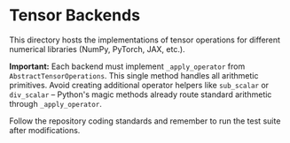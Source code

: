 # Tensor Backends

This directory hosts the implementations of tensor operations for different numerical libraries (NumPy, PyTorch, JAX, etc.).

**Important:** Each backend must implement `_apply_operator` from `AbstractTensorOperations`. This single method handles all arithmetic primitives. Avoid creating additional operator helpers like `sub_scalar` or `div_scalar` – Python's magic methods already route standard arithmetic through `_apply_operator`.

Follow the repository coding standards and remember to run the test suite after modifications.
